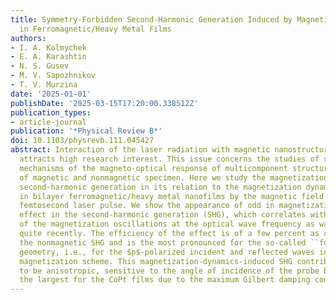 ```yaml
---
title: Symmetry-Forbidden Second-Harmonic Generation Induced by Magnetization Dynamics
  in Ferromagnetic/Heavy Metal Films
authors:
- I. A. Kolmychek
- E. A. Karashtin
- N. S. Gusev
- M. V. Sapozhnikov
- T. V. Murzina
date: '2025-01-01'
publishDate: '2025-03-15T17:20:00.338512Z'
publication_types:
- article-journal
publication: '*Physical Review B*'
doi: 10.1103/physrevb.111.045427
abstract: Interaction of the laser radiation with magnetic nanostructures continuously
  attracts high research interest. This issue concerns the studies of surface-driven
  mechanisms of the magneto-optical response of multicomponent structures composed
  of magnetic and nonmagnetic specimen. Here we study the magnetization-induced optical
  second-harmonic generation in its relation to the magnetization dynamics induced
  in bilayer ferromagnetic/heavy metal nanofilms by the magnetic field of an intense
  femtosecond laser pulse. We show the appearance of odd in magnetization intensity
  effect in the second-harmonic generation (SHG), which correlates with the damping
  of the magnetization oscillations at the optical wave frequency as was predicted
  quite recently. The efficiency of the effect is of a few percent as compared to
  the nonmagnetic SHG and is the most pronounced for the so-called ``forbidden'' SHG
  geometry, i.e., for the $p$-polarized incident and reflected waves in the longitudinal
  magnetization scheme. This magnetization-dynamics-induced SHG contribution is shown
  to be anisotropic, sensitive to the angle of incidence of the probe beam, and is
  the largest for the CoPt films due to the maximum Gilbert damping constant.
---
```

